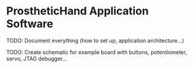 # ProstheticHand Application Software
 
TODO: Document everything (how to set up, application architecture...)

TODO: Create schematic for example board with buttons, potentiometer, servo, JTAG debugger...
